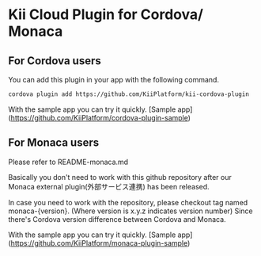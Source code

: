 # Kii Cloud Plugin for Cordova/ Monaca

## For Cordova users
You can add this plugin in your app with the following command.

```sh
cordova plugin add https://github.com/KiiPlatform/kii-cordova-plugin
```

With the sample app you can try it quickly.
[Sample app] (https://github.com/KiiPlatform/cordova-plugin-sample)

## For Monaca users
Please refer to README-monaca.md

Basically you don't need to work with this github repository
after our Monaca external plugin(外部サービス連携) has been released.

In case you need to work with the repository,
please checkout tag named monaca-{version}.
(Where version is x.y.z indicates version number)
Since there's Cordova version difference between Cordova and Monaca.

With the sample app you can try it quickly.
[Sample app] (https://github.com/KiiPlatform/monaca-plugin-sample)

